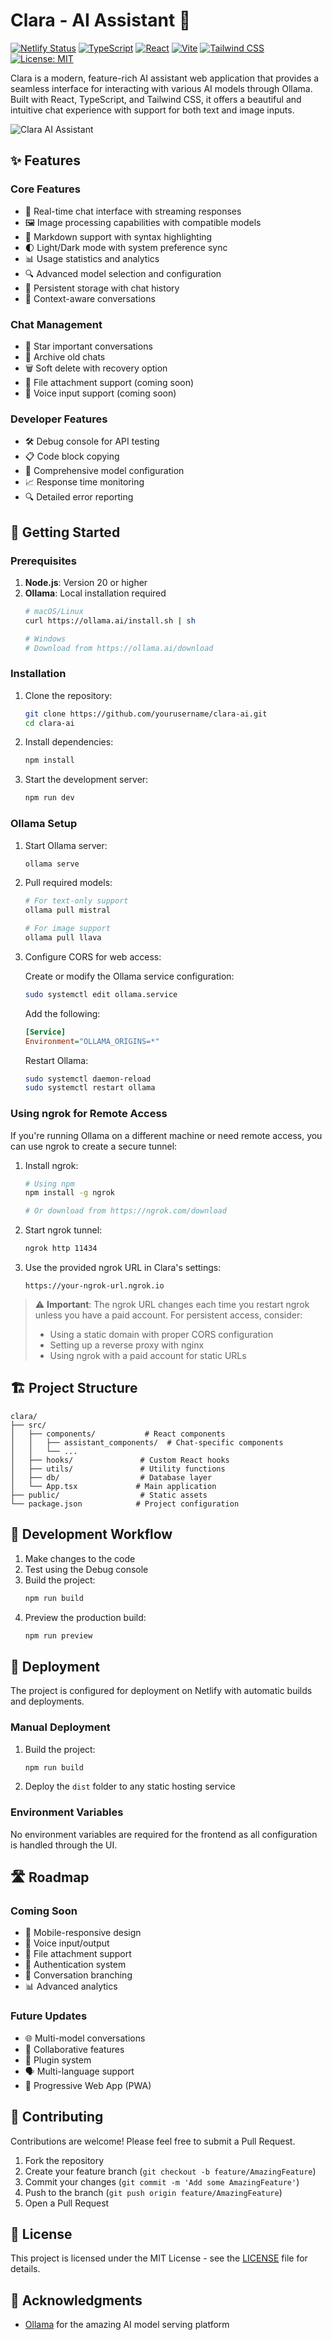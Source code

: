 # Clara - AI Assistant 🤖

[![Netlify Status](https://api.netlify.com/api/v1/badges/clara-ollama/deploy-status)](https://clara-ollama.netlify.app)
[![TypeScript](https://img.shields.io/badge/TypeScript-5.5.3-blue.svg)](https://www.typescriptlang.org/)
[![React](https://img.shields.io/badge/React-18.3.1-blue.svg)](https://reactjs.org/)
[![Vite](https://img.shields.io/badge/Vite-5.4.2-646CFF.svg)](https://vitejs.dev/)
[![Tailwind CSS](https://img.shields.io/badge/Tailwind_CSS-3.4.1-38B2AC.svg)](https://tailwindcss.com/)
[![License: MIT](https://img.shields.io/badge/License-MIT-yellow.svg)](https://opensource.org/licenses/MIT)

Clara is a modern, feature-rich AI assistant web application that provides a seamless interface for interacting with various AI models through Ollama. Built with React, TypeScript, and Tailwind CSS, it offers a beautiful and intuitive chat experience with support for both text and image inputs.

<!-- in assets temo.jpg -->
![Clara AI Assistant](https://raw.githubusercontent.com/ollama/clara-ai/main/public/assets/temo.jpg)

## ✨ Features

### Core Features
- 💬 Real-time chat interface with streaming responses
- 🖼️ Image processing capabilities with compatible models
- 📝 Markdown support with syntax highlighting
- 🌓 Light/Dark mode with system preference sync
- 📊 Usage statistics and analytics
- 🔍 Advanced model selection and configuration
- 💾 Persistent storage with chat history
- 🎯 Context-aware conversations

### Chat Management
- 🔖 Star important conversations
- 📁 Archive old chats
- 🗑️ Soft delete with recovery option
- 📎 File attachment support (coming soon)
- 🎤 Voice input support (coming soon)

### Developer Features
- 🛠️ Debug console for API testing
- 📋 Code block copying
- 🔧 Comprehensive model configuration
- 📈 Response time monitoring
- 🔍 Detailed error reporting

## 🚀 Getting Started

### Prerequisites

1. **Node.js**: Version 20 or higher
2. **Ollama**: Local installation required
   ```bash
   # macOS/Linux
   curl https://ollama.ai/install.sh | sh
   
   # Windows
   # Download from https://ollama.ai/download
   ```

### Installation

1. Clone the repository:
   ```bash
   git clone https://github.com/yourusername/clara-ai.git
   cd clara-ai
   ```

2. Install dependencies:
   ```bash
   npm install
   ```

3. Start the development server:
   ```bash
   npm run dev
   ```

### Ollama Setup

1. Start Ollama server:
   ```bash
   ollama serve
   ```

2. Pull required models:
   ```bash
   # For text-only support
   ollama pull mistral
   
   # For image support
   ollama pull llava
   ```

3. Configure CORS for web access:

   Create or modify the Ollama service configuration:
   ```bash
   sudo systemctl edit ollama.service
   ```

   Add the following:
   ```ini
   [Service]
   Environment="OLLAMA_ORIGINS=*"
   ```

   Restart Ollama:
   ```bash
   sudo systemctl daemon-reload
   sudo systemctl restart ollama
   ```

### Using ngrok for Remote Access

If you're running Ollama on a different machine or need remote access, you can use ngrok to create a secure tunnel:

1. Install ngrok:
   ```bash
   # Using npm
   npm install -g ngrok
   
   # Or download from https://ngrok.com/download
   ```

2. Start ngrok tunnel:
   ```bash
   ngrok http 11434
   ```

3. Use the provided ngrok URL in Clara's settings:
   ```
   https://your-ngrok-url.ngrok.io
   ```

> ⚠️ **Important**: The ngrok URL changes each time you restart ngrok unless you have a paid account. For persistent access, consider:
> - Using a static domain with proper CORS configuration
> - Setting up a reverse proxy with nginx
> - Using ngrok with a paid account for static URLs

## 🏗️ Project Structure

```
clara/
├── src/
│   ├── components/           # React components
│   │   ├── assistant_components/  # Chat-specific components
│   │   └── ...
│   ├── hooks/               # Custom React hooks
│   ├── utils/               # Utility functions
│   ├── db/                  # Database layer
│   └── App.tsx             # Main application
├── public/                  # Static assets
└── package.json            # Project configuration
```

## 🔄 Development Workflow

1. Make changes to the code
2. Test using the Debug console
3. Build the project:
   ```bash
   npm run build
   ```
4. Preview the production build:
   ```bash
   npm run preview
   ```

## 🚢 Deployment

The project is configured for deployment on Netlify with automatic builds and deployments.

### Manual Deployment

1. Build the project:
   ```bash
   npm run build
   ```

2. Deploy the `dist` folder to any static hosting service

### Environment Variables

No environment variables are required for the frontend as all configuration is handled through the UI.

## 🛣️ Roadmap

### Coming Soon
- 📱 Mobile-responsive design
- 🎤 Voice input/output
- 📎 File attachment support
- 🔐 Authentication system
- 🔄 Conversation branching
- 📊 Advanced analytics

### Future Updates
- 🌐 Multi-model conversations
- 🤝 Collaborative features
- 🔌 Plugin system
- 🗣️ Multi-language support
- 📱 Progressive Web App (PWA)

## 🤝 Contributing

Contributions are welcome! Please feel free to submit a Pull Request.

1. Fork the repository
2. Create your feature branch (`git checkout -b feature/AmazingFeature`)
3. Commit your changes (`git commit -m 'Add some AmazingFeature'`)
4. Push to the branch (`git push origin feature/AmazingFeature`)
5. Open a Pull Request

## 📝 License

This project is licensed under the MIT License - see the [LICENSE](LICENSE) file for details.

## 🙏 Acknowledgments

- [Ollama](https://ollama.ai/) for the amazing AI model serving platform